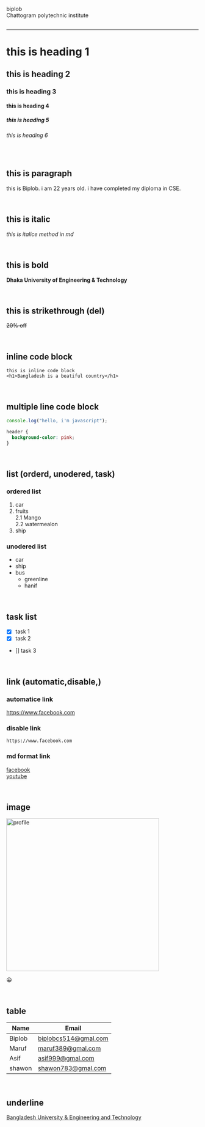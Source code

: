 <!-- Markdown tutorial -->

biplob  
Chattogram polytechnic institute

## <!-- <hr> -->

---

# this is heading 1

## this is heading 2

### this is heading 3

#### this is heading 4

##### this is heading 5

###### this is heading 6

<br>

## this is paragraph

<p>this is Biplob. i am 22 years old. i have completed my diploma in CSE.</p>

<br>

## this is italic

<!-- <i>this is italic in md</i> -->
<!-- <em>this is another italic format in md</em> -->

_this is italice method in md_

<br>

## this is bold

**Dhaka University of Engineering & Technology**

<br>

## this is strikethrough (del)

<!-- <del>20% off</del> -->

~~20% off~~

<br>

## inline code block

`this is inline code block`  
`<h1>Bangladesh is a beatiful country</h1>`

<br>

## multiple line code block

```javascript
console.log("hello, i'm javascript");
```

```css
header {
  background-color: pink;
}
```

<br>

## list (orderd, unodered, task)

### ordered list

<!-- <ol>
  <li>this is item 1</li>
  <li>this is item 2</li>
  <li>this is item 3</li>
</ol> -->

1. car
2. fruits  
   2.1 Mango  
   2.2 watermealon
3. ship

### unodered list

- car
- ship
- bus
  - greenline
  - hanif

<br>

## task list

- [x] task 1
- [x] task 2
- [] task 3

<br>

## link (automatic,disable,)

### automatice link

https://www.facebook.com

### disable link

`https://www.facebook.com`

### md format link

<!-- syntax -->
<!-- [title](link) -->

<!-- [facebook](https://www.facebook.com) -->

[facebook][facebook link]  
[youtube][youtube link]

<!-- All link -->

[facebook link]: https://www.facebook.com
[youtube link]: https://www.youtube.com

<br>

## image

<!-- image md syntax -->
<!-- ![alt text](image) -->
<!-- ![profile](biplob.jpg) -->

<img src="biplob.jpg" width="400" title="profile"/>

😀

<br>

## table

| Name   | Email                |
| ------ | -------------------- |
| Biplob | biplobcs514@gmal.com |
| Maruf  | maruf389@gmal.com    |
| Asif   | asif999@gmal.com     |
| shawon | shawon783@gmal.com   |

<br>

## underline

<ins>Bangladesh University & Engineering and Technology</ins>
